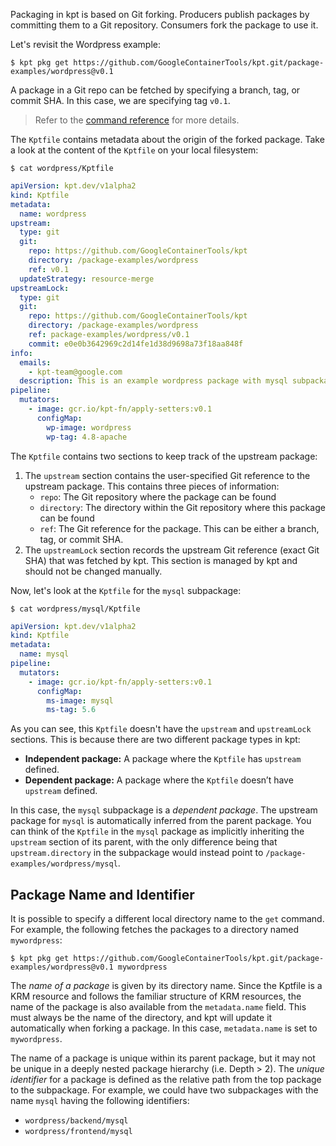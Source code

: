 Packaging in kpt is based on Git forking. Producers publish packages by committing them to a Git
repository. Consumers fork the package to use it.

Let's revisit the Wordpress example:

```shell
$ kpt pkg get https://github.com/GoogleContainerTools/kpt.git/package-examples/wordpress@v0.1
```

A package in a Git repo can be fetched by specifying a branch, tag, or commit SHA. In this case,
we are specifying tag `v0.1`.

> Refer to the [command reference][get-doc] for more details.

The `Kptfile` contains metadata about the origin of the forked package. Take a look at the content
of the `Kptfile` on your local filesystem:

```shell
$ cat wordpress/Kptfile
```

```yaml
apiVersion: kpt.dev/v1alpha2
kind: Kptfile
metadata:
  name: wordpress
upstream:
  type: git
  git:
    repo: https://github.com/GoogleContainerTools/kpt
    directory: /package-examples/wordpress
    ref: v0.1
  updateStrategy: resource-merge
upstreamLock:
  type: git
  git:
    repo: https://github.com/GoogleContainerTools/kpt
    directory: /package-examples/wordpress
    ref: package-examples/wordpress/v0.1
    commit: e0e0b3642969c2d14fe1d38d9698a73f18aa848f
info:
  emails:
    - kpt-team@google.com
  description: This is an example wordpress package with mysql subpackage
pipeline:
  mutators:
    - image: gcr.io/kpt-fn/apply-setters:v0.1
      configMap:
        wp-image: wordpress
        wp-tag: 4.8-apache
```

The `Kptfile` contains two sections to keep track of the upstream package:

1. The `upstream` section contains the user-specified Git reference to the upstream package. This
   contains three pieces of information:
   - `repo`: The Git repository where the package can be found
   - `directory`: The directory within the Git repository where this package can be found
   - `ref`: The Git reference for the package. This can be either a branch, tag, or commit SHA.
2. The `upstreamLock` section records the upstream Git reference (exact Git SHA) that was fetched by
   kpt. This section is managed by kpt and should not be changed manually.

Now, let's look at the `Kptfile` for the `mysql` subpackage:

```shell
$ cat wordpress/mysql/Kptfile
```

```yaml
apiVersion: kpt.dev/v1alpha2
kind: Kptfile
metadata:
  name: mysql
pipeline:
  mutators:
    - image: gcr.io/kpt-fn/apply-setters:v0.1
      configMap:
        ms-image: mysql
        ms-tag: 5.6
```

As you can see, this `Kptfile` doesn't have the `upstream` and `upstreamLock` sections.
This is because there are two different package types in kpt:

- **Independent package:** A package where the `Kptfile` has `upstream` defined.
- **Dependent package:** A package where the `Kptfile` doesn’t have `upstream` defined.

In this case, the `mysql` subpackage is a _dependent package_. The upstream package for `mysql` is
automatically inferred from the parent package. You can think of the `Kptfile` in the `mysql`
package as implicitly inheriting the `upstream` section of its parent, with the only difference
being that `upstream.directory` in the subpackage would instead point to
`/package-examples/wordpress/mysql`.

## Package Name and Identifier

It is possible to specify a different local directory name to the `get` command. For example,
the following fetches the packages to a directory named `mywordpress`:

```shell
$ kpt pkg get https://github.com/GoogleContainerTools/kpt.git/package-examples/wordpress@v0.1 mywordpress
```

The _name of a package_ is given by its directory name. Since the Kptfile is a KRM resource and
follows the familiar structure of KRM resources, the name of the package is also available from the
`metadata.name` field. This must always be the name of the directory, and kpt will update it
automatically when forking a package. In this case, `metadata.name` is set to `mywordpress`.

The name of a package is unique within its parent package, but it may not be unique in a deeply
nested package hierarchy (i.e. Depth > 2). The _unique identifier_ for a package is defined as the
relative path from the top package to the subpackage. For example, we could have two subpackages
with the name `mysql` having the following identifiers:

- `wordpress/backend/mysql`
- `wordpress/frontend/mysql`

[get-doc]: /reference/pkg/get/
